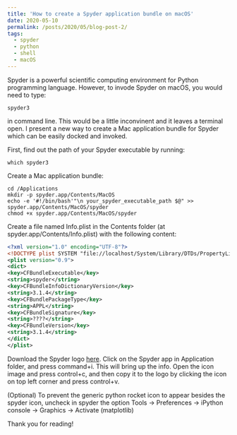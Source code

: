 ```yaml
---
title: 'How to create a Spyder application bundle on macOS'
date: 2020-05-10
permalink: /posts/2020/05/blog-post-2/
tags:
  - spyder
  - python
  - shell
  - macOS
---
```


Spyder is a powerful scientific computing environment for Python programming language. However, to invode Spyder on macOS, you would need to type: 

```shell
spyder3
```

in command line. This would be a little inconvinent and it leaves a terminal open. I present a new way to create a Mac application bundle for Spyder which can be easily docked and invoked.

First, find out the path of your Spyder executable by running:

```shell
which spyder3
```

Create a Mac application bundle:

```shell
cd /Applications
mkdir -p spyder.app/Contents/MacOS
echo -e '#!/bin/bash'"\n your_spyder_executable_path $@" >> spyder.app/Contents/MacOS/spyder
chmod +x spyder.app/Contents/MacOS/spyder
```

Create a file named Info.plist in the Contents folder (at spyder.app/Contents/Info.plist) with the following content:

```xml
<?xml version="1.0" encoding="UTF-8"?>
<!DOCTYPE plist SYSTEM "file://localhost/System/Library/DTDs/PropertyList.dtd">
<plist version="0.9">
<dict>
<key>CFBundleExecutable</key>
<string>spyder</string>
<key>CFBundleInfoDictionaryVersion</key>
<string>3.1.4</string>
<key>CFBundlePackageType</key>
<string>APPL</string>
<key>CFBundleSignature</key>
<string>????</string>
<key>CFBundleVersion</key>
<string>3.1.4</string>
</dict>
</plist>
```

Download the Spyder logo [here](https://github.com/spyder-ide/spyder/tree/master/img_src). Click on the Spyder app in Application folder, and press command+i. This will bring up the info. Open the icon image and press control+c, and then copy it to the logo by clicking the icon on top left corner and press control+v.

(Optional) To prevent the generic python rocket icon to appear besides the spyder icon, uncheck in spyder the option Tools -> Preferences -> iPython console -> Graphics -> Activate (matplotlib)

Thank you for reading!
